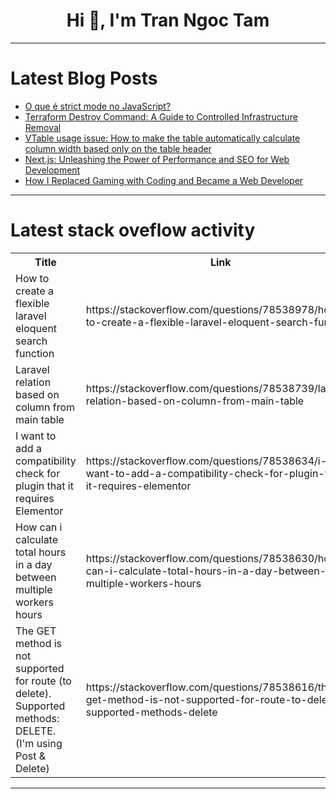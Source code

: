<h1 align="center">Hi 👋, I'm Tran Ngoc Tam</h1>

---

# Latest Blog Posts 
<!-- BLOG-POST-LIST:START -->
- [O que é strict mode no JavaScript?](https://dev.to/cristuker/o-que-e-strict-mode-no-javascript-16cb)
- [Terraform Destroy Command: A Guide to Controlled Infrastructure Removal](https://dev.to/env0/terraform-destroy-command-a-guide-to-controlled-infrastructure-removal-4af8)
- [VTable usage issue: How to make the table automatically calculate column width based only on the table header](https://dev.to/rayssss/vtable-usage-issue-how-to-make-the-table-automatically-calculate-column-width-based-only-on-the-table-header-1e4p)
- [Next.js: Unleashing the Power of Performance and SEO for Web Development](https://dev.to/kharkizi/nextjs-unleashing-the-power-of-performance-and-seo-for-web-development-2go)
- [How I Replaced Gaming with Coding and Became a Web Developer](https://dev.to/proflead/how-i-replaced-gaming-with-coding-and-became-a-web-developer-18bf)
<!-- BLOG-POST-LIST:END -->

---

# Latest stack oveflow activity
<table>
  <tr><th>Title</th><th>Link</th></tr>
  <!-- STACKOVERFLOW:START --><tr><td>How to create a flexible laravel eloquent search function</td><td>https://stackoverflow.com/questions/78538978/how-to-create-a-flexible-laravel-eloquent-search-function</td></tr><tr><td>Laravel relation based on column from main table</td><td>https://stackoverflow.com/questions/78538739/laravel-relation-based-on-column-from-main-table</td></tr><tr><td>I want to add a compatibility check for plugin that it requires Elementor</td><td>https://stackoverflow.com/questions/78538634/i-want-to-add-a-compatibility-check-for-plugin-that-it-requires-elementor</td></tr><tr><td>How can i calculate total hours in a day between multiple workers hours</td><td>https://stackoverflow.com/questions/78538630/how-can-i-calculate-total-hours-in-a-day-between-multiple-workers-hours</td></tr><tr><td>The GET method is not supported for route &lpar;to delete&rpar;. Supported methods: DELETE. &lpar;I&#39;m using Post &amp; Delete&rpar;</td><td>https://stackoverflow.com/questions/78538616/the-get-method-is-not-supported-for-route-to-delete-supported-methods-delete</td></tr><!-- STACKOVERFLOW:END -->
</table>

---


